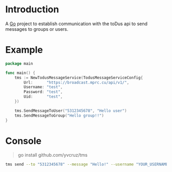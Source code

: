 # Introduction

A [Go](https://golang.org) project to establish communication with the toDus api to send messages to groups or users.

# Example

```go
package main

func main() {
	tms := NewTodusMessageService(TodusMessageServiceConfig{
		Url:      "https://broadcast.mprc.cu/api/v1/",
		Username: "test",
		Password: "test",
		Uid:      "test",
	})

	tms.SendMessageToUser("5312345678", "Hello user")
	tms.SendMessageToGroup("Hello group!!")
}
```

# Console
 > go install github.com/yvcruz/tms
 
 ```bash
 tms send --to "5312345678" --message "Hello!" --username "YOUR_USERNAME" --password "YOUR_USERNAME_PASSWORD"
 ```
